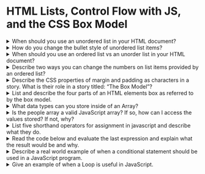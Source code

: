 # HTML Lists, Control Flow with JS, and the CSS Box Model

<details>
<summary>When should you use an unordered list in your HTML document?</summary>


You should use an unordered list ( <ul> ) in your HTML document when you want to represent a collection of items that do not have a specific order or sequence. Unordered lists are typically used when the order of the items is not important.

</details>

<details>
<summary>How do you change the bullet style of unordered list items?</summary>

You can change the bullet style of unordered list items using CSS. CSS allows you to customize the appearance of bullets (or markers) using the list-style-type property. 

</details>

<details>
<summary>When should you use an ordered list vs an unorder list in your HTML document?</summary>


Use an ordered list (< ol >) when the sequence or order of items matters, and use an unordered list (<ul>) when the order of items is irrelevant.

</details>

<details>
<summary>Describe two ways you can change the numbers on list items provided by an ordered list?</summary>

### Changing the list-style-type
 You can change the appearance of the numbers by using CSS and the list-style-type property. Common values include decimal, lower-roman, upper-roman, lower-alpha, and upper-alpha.

### Customizing the starting number
You can specify the starting number for the ordered list using the start attribute on the < ol > element. This allows you to begin the numbering at a specific value rather than the default value of 1.

</details>

<details>
<summary>Describe the CSS properties of margin and padding as characters in a story. What is their role in a story titled: “The Box Model”?</summary>


In the whimsical tale of "The Box Model," Margin and Padding are characters with distinct personalities and roles to play.

Margin, the Friendly Boundary:
Margin is depicted as a courteous character, always standing at the outer edges of the scene, providing space and breathing room for everyone else. With a generous demeanor, Margin ensures that there's ample distance between elements, preventing them from feeling cramped or claustrophobic. Whenever new elements arrive on the scene, Margin greets them warmly, offering a bit of space to settle in comfortably. Despite being somewhat reserved, Margin's presence is essential for maintaining harmony and balance in the story.

Padding, the Supportive Cushion:
Padding is portrayed as the dependable companion who stands by the elements, offering them support and protection from external pressures. With a soft and nurturing nature, Padding wraps around each element like a cozy blanket, shielding them from the harsh realities outside. Whenever elements need a bit of extra comfort or security, Padding is there to lend a helping hand, ensuring that they feel safe and cared for. Although Padding may go unnoticed at times, its presence is crucial for keeping elements cozy and content within the confines of the story.

Together, Margin and Padding form an integral part of the Box Model's narrative, providing space, support, and structure to the elements within. Their roles may seem subtle, but without them, the story would feel cramped and chaotic, lacking the breathing room and comfort that make it truly enchanting.

</details>

<details>
<summary>List and describe the four parts of an HTML elements box as referred to by the box model.</summary>

### Content
 This is the innermost part of the box, where the actual content of the element, such as text, images, or other media, resides. The size of the content area is determined by the width and height properties.

### Padding
 Padding is the space between the content area and the element's border. It provides cushioning or breathing room around the content, separating it from the border. Padding can be set using the padding property in CSS.

### Border
 The border surrounds the padding and content areas, forming a visible boundary for the element. Borders can be styled with different thicknesses, colors, and styles using CSS properties such as border-width, border-color, and border-style.

### Margin
 Margins are the space outside the border of the element, creating distance between the element and other nearby elements. Margins are used to control the layout and spacing between elements on the page. They can be set using the margin property in CSS.

 </details>

 <details>
 <summary>What data types can you store inside of an Array?</summary>

 
Arrays in most programming languages can store various data types, including:

### Numbers (Integers, Floats, Doubles)
 Arrays can store numerical values of different types, such as integers (whole numbers), floats (decimal numbers), and doubles (double-precision floating-point numbers).

### Strings
 Arrays can store sequences of characters, commonly known as strings. Strings can represent text, words, or any combination of characters.

### Boolean Values
 Arrays can store boolean values, which represent true or false conditions. Boolean arrays are often used to store the results of logical operations or to control program flow.

### Objects
 Arrays can store references to objects, which are instances of user-defined or built-in classes. Objects can encapsulate data and behavior, allowing for more complex data structures within arrays.

### Other Arrays
 Arrays can store references to other arrays, enabling the creation of multidimensional arrays or arrays of arrays. This allows for the representation of more complex data structures, such as matrices or lists of lists.

### Mixed Data Types (In Some Languages)
 Some programming languages allow arrays to store elements of different data types within the same array. This feature is known as heterogeneity and is useful for creating versatile data structures.

In summary, arrays can store a wide range of data types, including numbers, strings, boolean values, objects, other arrays, and even mixed data types in some programming languages. This versatility makes arrays a fundamental and powerful tool for organizing and manipulating data in programming.

</details>

<details>
<summary>Is the people array a valid JavaScript array? If so, how can I access the values stored? If not, why?</summary>

Yes, the people array is a valid JavaScript array. To access the values stored in the array, you can use array indexing and nested array indexing to access specific elements or properties within each nested array.

</details>

<details>
<summary>List five shorthand operators for assignment in javascript and describe what they do.</summary>

### +=
 This operator adds the value on the right side to the variable on the left side and assigns the result back to the variable.

### -=
This operator subtracts the value on the right side from the variable on the left side and assigns the result back to the variable.

### *=
This operator multiplies the variable on the left side by the value on the right side and assigns the result back to the variable.

### /=
This operator divides the variable on the left side by the value on the right side and assigns the result back to the variable.

### %=
This operator calculates the remainder of dividing the variable on the left side by the value on the right side and assigns the result back to the variable.

</details>

<details>
<summary>
Read the code below and evaluate the last expression and explain what the result would be and why.</summary>


In the provided code, the expression (a + c) + b; is evaluated. Let's break it down:

### a + c:
 In this part, a is a number (10) and c is a boolean value (false). JavaScript automatically converts the boolean value false to a number when performing arithmetic operations, where false is considered as 0. So, a + c evaluates to 10 + 0, which equals 10.

### 10 + b:
 Here, 10 is a number and b is a string ('dog'). When JavaScript encounters the + operator with a string operand, it performs string concatenation. Therefore, 10 + 'dog' results in the string '10dog'.

So, the result of the expression (a + c) + b; would be '10dog'. The numerical value 10 is converted to a string and concatenated with the string 'dog', resulting in the final string '10dog'.

</details>

<details>
<summary>Describe a real world example of when a conditional statement should be used in a JavaScript program.</summary>


A real-world example of when a conditional statement should be used in a JavaScript program is when building a website with a login system. You can use a conditional statement to check if the user has entered the correct username and password. If the credentials match those stored in the database, the user is granted access to the website; otherwise, they are denied access and prompted to try again or retrieve their login information. This helps ensure that only authorized users can access the website's protected content.

</details>

<details>
<summary>Give an example of when a Loop is useful in JavaScript.</summary>


A loop is useful in JavaScript when you need to perform a repetitive task, such as iterating over an array to process each element individually, calculating a series of values, or executing a block of code multiple times based on a certain condition. For example, you might use a loop to display a list of items on a webpage, process user input from a form, or perform calculations for generating a report.

</details>
